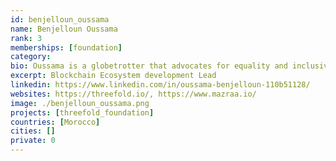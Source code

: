 ```yaml
---
id: benjelloun_oussama
name: Benjelloun Oussama
rank: 3
memberships: [foundation]
category: 
bio: Oussama is a globetrotter that advocates for equality and inclusive communities around the world. He is an early cryptocurrency activist who has lead teams at startups in Silicon Valley, China, and Singapore, with a mission to make the world a happier place one smile at a time.
excerpt: Blockchain Ecosystem development Lead
linkedin: https://www.linkedin.com/in/oussama-benjelloun-110b51128/
websites: https://threefold.io/, https://www.mazraa.io/
image: ./benjelloun_oussama.png
projects: [threefold_foundation]
countries: [Morocco]
cities: []
private: 0
---
```

